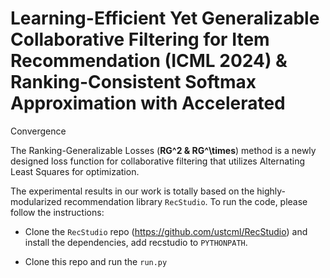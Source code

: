 # Learning-Efficient Yet Generalizable Collaborative Filtering for Item Recommendation (ICML 2024) & Ranking-Consistent Softmax Approximation with Accelerated
Convergence

The Ranking-Generalizable Losses (**RG^2 & RG^\times**) method is a newly designed loss function for collaborative filtering that utilizes Alternating Least Squares for optimization.

The experimental results in our work is totally based on the highly-modularized recommendation library `RecStudio`. To run the code, please follow the instructions:

- Clone the `RecStudio` repo (https://github.com/ustcml/RecStudio) and install the dependencies, add recstudio to `PYTHONPATH`.

- Clone this repo and run the `run.py`
